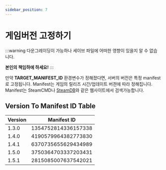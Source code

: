 ```yaml
---
sidebar_position: 7
---
```


# 게임버전 고정하기

:::warning
다운그레이딩이 가능하나 세이브 파일에 어떠한 영향이 있을지 알 수 없습니다.

**본인의 책임하에 하세요!**
:::

만약 **TARGET_MANIFEST_ID** 환경변수가 정해졌다면, 서버의 버전은 특정 manifest로 고정됩니다.
Manifest는 게임의 릴리즈 시간/업데이트 버젼에 따라 정해집니다.
Manifest는 SteamCMD나 [SteamDB](https://steamdb.info/depot/2394012/manifests/)와 같은 웹사이트에서 검색가능합니다.

## Version To Manifest ID Table

| Version | Manifest ID          |
|---------|----------------------|
| 1.3.0   | 1354752814336157338  |
| 1.4.0   | 4190579964382773830  |
| 1.4.1   | 6370735655629434989  |
| 1.5.0   | 3750364703337203431  |
| 1.5.1   | 2815085007637542021  |
